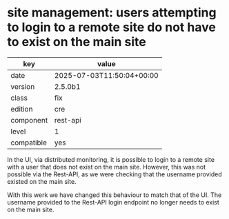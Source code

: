 [//]: # (werk v2)
# site management: users attempting to login to a remote site do not have to exist on the main site

key        | value
---------- | ---
date       | 2025-07-03T11:50:04+00:00
version    | 2.5.0b1
class      | fix
edition    | cre
component  | rest-api
level      | 1
compatible | yes

In the UI, via distributed monitoring, it is possible to login to a remote
site with a user that does not exist on the main site. However, this was not
possible via the Rest-API, as we were checking that the username provided
existed on the main site.

With this werk we have changed this behaviour to match that of the UI. The
username provided to the Rest-API login endpoint no longer needs to exist
on the main site.
